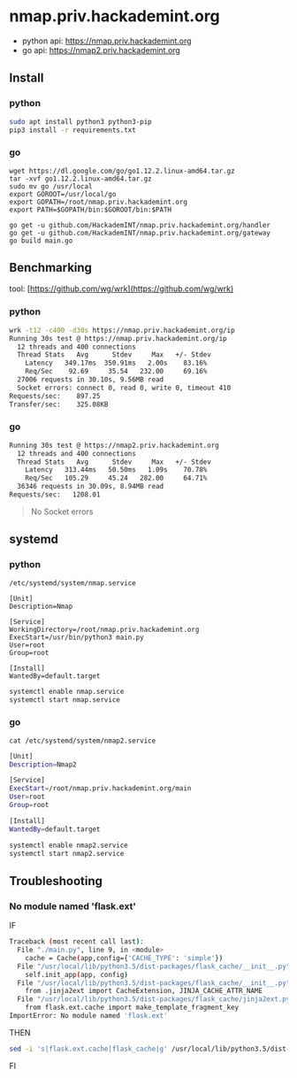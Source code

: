 # nmap.priv.hackademint.org

- python api: https://nmap.priv.hackademint.org
- go api: https://nmap2.priv.hackademint.org

## Install 

### python

```bash
sudo apt install python3 python3-pip
pip3 install -r requirements.txt
```

### go

```
wget https://dl.google.com/go/go1.12.2.linux-amd64.tar.gz
tar -xvf go1.12.2.linux-amd64.tar.gz
sudo mv go /usr/local
export GOROOT=/usr/local/go
export GOPATH=/root/nmap.priv.hackademint.org
export PATH=$GOPATH/bin:$GOROOT/bin:$PATH

go get -u github.com/HackademINT/nmap.priv.hackademint.org/handler
go get -u github.com/HackademINT/nmap.priv.hackademint.org/gateway
go build main.go
```

## Benchmarking

tool: [https://github.com/wg/wrk](https://github.com/wg/wrk)

### python

```bash
wrk -t12 -c400 -d30s https://nmap.priv.hackademint.org/ip
Running 30s test @ https://nmap.priv.hackademint.org/ip
  12 threads and 400 connections
  Thread Stats   Avg      Stdev     Max   +/- Stdev
    Latency   349.17ms  350.91ms   2.00s    83.16%
    Req/Sec    92.69     35.54   232.00     69.16%
  27006 requests in 30.10s, 9.56MB read
  Socket errors: connect 0, read 0, write 0, timeout 410
Requests/sec:    897.25
Transfer/sec:    325.08KB
```

### go

```bash
Running 30s test @ https://nmap2.priv.hackademint.org
  12 threads and 400 connections
  Thread Stats   Avg      Stdev     Max   +/- Stdev
    Latency   313.44ms   50.50ms   1.09s    70.78%
    Req/Sec   105.29     45.24   282.00     64.71%
  36346 requests in 30.09s, 8.94MB read
Requests/sec:   1208.01
```

> No Socket errors

## systemd

### python

`/etc/systemd/system/nmap.service`

```
[Unit]
Description=Nmap

[Service]
WorkingDirectory=/root/nmap.priv.hackademint.org
ExecStart=/usr/bin/python3 main.py
User=root
Group=root

[Install]
WantedBy=default.target
```

```bash
systemctl enable nmap.service
systemctl start nmap.service
```

### go


`cat /etc/systemd/system/nmap2.service`
```bash
[Unit]
Description=Nmap2

[Service]
ExecStart=/root/nmap.priv.hackademint.org/main
User=root
Group=root

[Install]
WantedBy=default.target
```

```bash
systemctl enable nmap2.service
systemctl start nmap2.service
```

## Troubleshooting

### No module named 'flask.ext'

IF

```bash
Traceback (most recent call last):
  File "./main.py", line 9, in <module>
    cache = Cache(app,config={'CACHE_TYPE': 'simple'})
  File "/usr/local/lib/python3.5/dist-packages/flask_cache/__init__.py", line 121, in __init__
    self.init_app(app, config)
  File "/usr/local/lib/python3.5/dist-packages/flask_cache/__init__.py", line 156, in init_app
    from .jinja2ext import CacheExtension, JINJA_CACHE_ATTR_NAME
  File "/usr/local/lib/python3.5/dist-packages/flask_cache/jinja2ext.py", line 33, in <module>
    from flask.ext.cache import make_template_fragment_key
ImportError: No module named 'flask.ext'
```

THEN

```bash
sed -i 's|flask.ext.cache|flask_cache|g' /usr/local/lib/python3.5/dist-packages/flask_cache/jinja2ext.py 
```

FI
